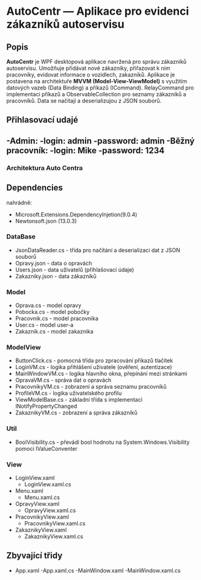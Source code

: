 # AutoCentr — Aplikace pro evidenci zákazníků autoservisu

## Popis

**AutoCentr** je WPF desktopová aplikace navržená pro správu zákazníků autoservisu. Umožňuje přidávat nové zákazníky, přiřazovat k nim pracovníky, evidovat informace o vozidlech, zakazníků. Aplikace je postavena na architektuře **MVVM (Model-View-ViewModel)** s využitím datových vazeb (Data Binding) a příkazů (ICommand). RelayCommand pro implementaci příkazů a ObservableCollection pro seznamy zákazníků a pracovníků. Data se načítají a deserializujou z JSON souborů.

## Přihlasovací udajé 
-Admin: 
  -login: admin
  -password: admin
-Běžný pracovník:
  -login: Mike
  -password: 1234   
---
### Architektura Auto Centra

## Dependencies
nahrádně:
+ Microsoft.Extensions.DependencyInjetion(9.0.4)
+ Newtonsoft.json (13.0.3)

### DataBase 
- JsonDataReader.cs - třída pro načítání a deserializaci dat z JSON souborů
- Opravy.json - data o opravách
- Users.json - data uživatelů (přihlašovací údaje)
- Zakazniky.json - data zákazníků

### Model
- Oprava.cs - model opravy
- Pobocka.cs - model pobočky
- Pracovnik.cs - model pracovnika
- User.cs - model user-a
- Zakaznik.cs - model zakaznika

### ModelView
- ButtonClick.cs - pomocná třída pro zpracování příkazů tlačítek
- LoginVM.cs -  logika přihlášení uživatele (ověření, autentizace)
- MainWindowVM.cs - logika hlavního okna, přepínání mezi stránkami
- OpravaVM.cs - správa dat o opravách
- PracovnikyVM.cs -  zobrazení a správa seznamu pracovníků
- ProfileVM.cs - logika uživatelského profilu
- ViewModelBase.cs - základní třída s implementací INotifyPropertyChanged
- ZakaznikyVM.cs - zobrazení a správa zákazníků

### Util
- BoolVisibility.cs - převádí bool hodnotu na System.Windows.Visibility pomoci IValueConventer

### View
- LoginView.xaml
  - LoginView.xaml.cs
- Menu.xaml
  - Menu.xaml.cs
- OpravyView.xaml
  - OpravyView.xaml.cs
- PracovnikyView.xaml
  - PracovnikyView.xaml.cs
- ZakaznikyView.xaml
  - ZakaznikyView.xaml.cs


## Zbyvající třidy 
- App.xaml
  -App.xaml.cs
-MainWindow.xaml
  -MainWindow.xaml.cs







